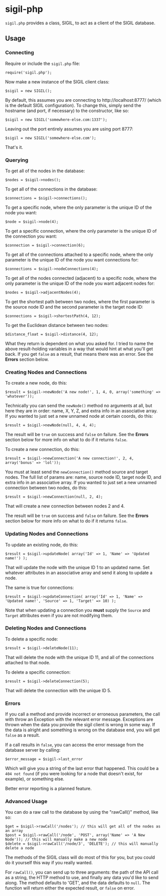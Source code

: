 # sigil-php

`sigil.php` provides a class, SIGIL, to act as a client of the SIGIL database.

## Usage

### Connecting

Require or include the `sigil.php` file:

    require('sigil.php');

Now make a new instance of the SIGIL client class:

    $sigil = new SIGIL();

By default, this assumes you are connecting to http://localhost:8777/ (which is the default SIGIL configuration). To change this, simply send the hostname (and port, if necessary) to the constructor, like so:

    $sigil = new SIGIL('somewhere-else.com:1337');

Leaving out the port entirely assumes you are using port 8777:

    $sigil = new SIGIL('somewhere-else.com');

That's it.

### Querying

To get all of the nodes in the database:

    $nodes = $sigil->nodes();

To get all of the connections in the database:

    $connections = $sigil->connections();

To get a specific node, where the only parameter is the unique ID of the node you want:

    $node = $sigil->node(4);

To get a specific connection, where the only parameter is the unique ID of the connection you want:

    $connection = $sigil->connection(6);

To get all of the connections attached to a specific node, where the only parameter is the unique ID of the node you want connections for:

    $connections = $sigil->nodeConnections(4);

To get all of the nodes connected (adjacent) to a specific node, where the only parameter is the unique ID of the node you want adjacent nodes for:

    $nodes = $sigil->adjacentNodes(4);

To get the shortest path between two nodes, where the first parameter is the source node ID and the second parameter is the target node ID:

    $connections = $sigil->shortestPath(4, 12);

To get the Euclidean distance between two nodes:

    $distance_float = $sigil->distance(4, 12);

What they return is dependent on what you asked for. I tried to name the above result-holding variables in a way that would hint at what you'll get back. If you get `false` as a result, that means there was an error. See the **Errors** section below.

### Creating Nodes and Connections

To create a new node, do this:

    $result = $sigil->newNode('A new node!', 1, 4, 0, array('something' => 'whatever'));

Technically you can send the `newNode()` method no arguments at all, but here they are in order: name, X, Y, Z, and extra info in an associative array. If you wanted to just set a new unnamed node at certain coords, do this:

    $result = $sigil->newNode(null, 4, 4, 4);

The result will be `true` on success and `false` on failure. See the **Errors** section below for more info on what to do if it returns `false`.

To create a new connection, do this:

    $result = $sigil->newConnection('A new connection!', 2, 4, array('bonus' => 'lol'));

You must at least send the `newConnection()` method source and target nodes. The full list of params are: name, source node ID, target node ID, and extra info in an associative array. If you wanted to just set a new unnamed connection between two nodes, do this:

    $result = $sigil->newConnection(null, 2, 4);

That will create a new connection between nodes 2 and 4.

The result will be `true` on success and `false` on failure. See the **Errors** section below for more info on what to do if it returns `false`.

### Updating Nodes and Connections

To update an existing node, do this:

    $result = $sigil->updateNode( array('Id' => 1, 'Name' => 'Updated name!') );

That will update the node with the unique ID 1 to an updated name. Set whatever attributes in an associative array and send it along to update a node.

The same is true for connections:

    $result = $sigil->updateConnection( array('Id' => 1, 'Name' => 'Updated name!', 'Source' => 1, 'Target' => 10) );

Note that when updating a connection you **must** supply the `Source` and `Target` attributes even if you are not modifying them.

### Deleting Nodes and Connections

To delete a specific node:

    $result = $sigil->deleteNode(11);

That will delete the node with the unique ID 11, and all of the connections attached to that node.

To delete a specific connection:

    $result = $sigil->deleteConnection(5);

That will delete the connection with the unique ID 5.

### Errors

If you call a method and provide incorrect or erroneous parameters, the call with throw an Exception with the relevant error message. Exceptions are thrown when the data you provide the sigil client is wrong in some way. If the data is alright and something is wrong on the database end, you will get `false` as a result.

If a call results in `false`, you can access the error message from the database server by calling:

    $error_message = $sigil->last_error

Which will give you a string of the last error that happened. This could be a `404 not found` (if you were looking for a node that doesn't exist, for example), or something else.

Better error reporting is a planned feature.

### Advanced Usage

You can do a raw call to the database by using the "rawCall()" method, like so:

    $get = $sigil->rawCall('/nodes'); // this will get all of the nodes as an array
    $post = $sigil->rawCall('/node', 'POST', array('Name' => 'A New Node')); // this will manually make a new node
    $delete = $sigil->rawCall('/node/3', 'DELETE'); // this will manually delete a node

The methods of the SIGIL class will do most of this for you, but you could do it yourself this way if you really wanted.

For `rawCall()`, you can send up to three arguments: the path of the API call as a string, the HTTP method to use, and finally any data you'd like to send along. The method defaults to 'GET', and the data defaults to `null`. The function will return either the expected result, or `false` on error.
